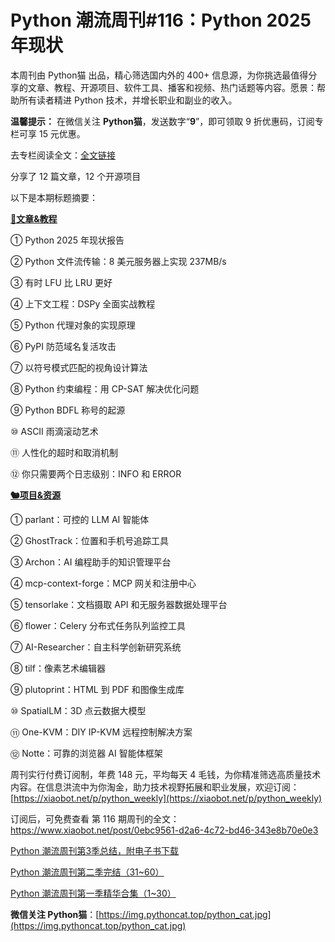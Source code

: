 # Python 潮流周刊#116：Python 2025 年现状

本周刊由 Python猫 出品，精心筛选国内外的 400+ 信息源，为你挑选最值得分享的文章、教程、开源项目、软件工具、播客和视频、热门话题等内容。愿景：帮助所有读者精进 Python 技术，并增长职业和副业的收入。

**温馨提示：** 在微信关注 **Python猫**，发送数字“**9**”，即可领取 9 折优惠码，订阅专栏可享 15 元优惠。

去专栏阅读全文：[全文链接](https://www.xiaobot.net/post/0ebc9561-d2a6-4c72-bd46-343e8b70e0e3)

分享了 12 篇文章，12 个开源项目

以下是本期标题摘要： 

**[🦄文章&教程](https://weekly.pythoncat.top)**


① Python 2025 年现状报告

② Python 文件流传输：8 美元服务器上实现 237MB/s

③ 有时 LFU 比 LRU 更好

④ 上下文工程：DSPy 全面实战教程

⑤ Python 代理对象的实现原理

⑥ PyPI 防范域名复活攻击

⑦ 以符号模式匹配的视角设计算法

⑧ Python 约束编程：用 CP-SAT 解决优化问题

⑨ Python BDFL 称号的起源

⑩ ASCII 雨滴滚动艺术

⑪ 人性化的超时和取消机制

⑫ 你只需要两个日志级别：INFO 和 ERROR

**[🐿️项目&资源](https://weekly.pythoncat.top)**


① parlant：可控的 LLM AI 智能体

② GhostTrack：位置和手机号追踪工具

③ Archon：AI 编程助手的知识管理平台

④ mcp-context-forge：MCP 网关和注册中心

⑤ tensorlake：文档摄取 API 和无服务器数据处理平台

⑥ flower：Celery 分布式任务队列监控工具

⑦ AI-Researcher：自主科学创新研究系统

⑧ tilf：像素艺术编辑器

⑨ plutoprint：HTML 到 PDF 和图像生成库

⑩ SpatialLM：3D 点云数据大模型

⑪ One-KVM：DIY IP-KVM 远程控制解决方案

⑫ Notte：可靠的浏览器 AI 智能体框架



周刊实行付费订阅制，年费 148 元，平均每天 4 毛钱，为你精准筛选高质量技术内容。在信息洪流中为你淘金，助力技术视野拓展和职业发展，欢迎订阅：[https://xiaobot.net/p/python_weekly](https://xiaobot.net/p/python_weekly)

订阅后，可免费查看 第 116 期周刊的全文：https://www.xiaobot.net/post/0ebc9561-d2a6-4c72-bd46-343e8b70e0e3

[Python 潮流周刊第3季总结，附电子书下载](https://pythoncat.top/posts/2025-04-20-sweekly)

[Python 潮流周刊第二季完结（31~60）](https://pythoncat.top/posts/2025-04-20-iweekly)

[Python 潮流周刊第一季精华合集（1~30）](https://pythoncat.top/posts/2023-12-11-weekly)

**微信关注 Python猫**：[https://img.pythoncat.top/python_cat.jpg](https://img.pythoncat.top/python_cat.jpg)

